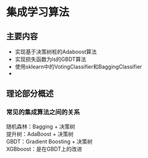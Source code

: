 # 集成学习算法
## 主要内容
* 实现基于决策树桩的Adaboost算法
* 实现损失函数为ls的GBDT算法
* 使用sklearn中的VotingClassifier和BaggingClassifier
* 


## 理论部分概述
### 常见的集成算法之间的关系
随机森林：Bagging + 决策树  
提升树：AdaBoost + 决策树  
GBDT：Gradient Boosting + 决策树   
XGBboost：是在GBDT上的改进  
